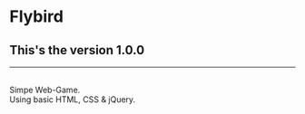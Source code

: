# Flybird <br>
<h2>This's the version 1.0.0</h2><hr><br>
Simpe Web-Game. <br>
Using basic HTML, CSS  &amp; jQuery.
